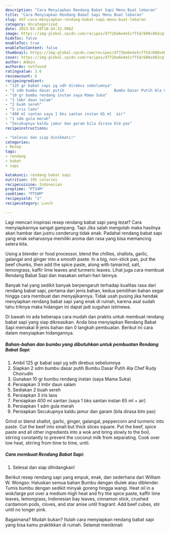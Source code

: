 ```yaml
---
description: "Cara Menyiapkan Rendang Babat Sapi Menu Buat lebaran"
title: "Cara Menyiapkan Rendang Babat Sapi Menu Buat lebaran"
slug: 447-cara-menyiapkan-rendang-babat-sapi-menu-buat-lebaran
category: Uncategorized
date: 2023-03-20T18:44:22.998Z
image: https://img-global.cpcdn.com/recipes/d772be6e4e5cff5d/680x482cq70/rendang-babat-sapi-foto-resep-utama.jpg
hideToc: false
enableToc: true
enableTocContent: false
thumbnail: https://img-global.cpcdn.com/recipes/d772be6e4e5cff5d/680x482cq70/rendang-babat-sapi-foto-resep-utama.jpg
cover: https://img-global.cpcdn.com/recipes/d772be6e4e5cff5d/680x482cq70/rendang-babat-sapi-foto-resep-utama.jpg
author: Admin
authorAv: notfound
ratingvalue: 3.6
reviewcount: 6
recipeingredient:
- "125 gr babat sapi yg sdh direbus sebelumnya"
- "2 sdm bumbu dasar putih                      Bumbu Dasar Putih Ala Chef Rudy Choirudin"
- "10 gr bumbu rendang instan saya Mama Suka"
- "3 lmbr daun salam"
- "2 buah sereh"
- "3 iris laos"
- "400 ml santan saya 1 bks santan instan 65 ml  air"
- "1 sdm gula merah"
- "Secukupnya kaldu jamur dan garam bila dirasa blm pas"
recipeinstructions:

- "Selesai dan siap dinikmati!"
categories:
- Resep
tags:
- rendang
- babat
- sapi

katakunci: rendang babat sapi 
nutrition: 195 calories
recipecuisine: Indonesian
preptime: "PT34M"
cooktime: "PT50M"
recipeyield: "2"
recipecategory: Lunch

---
```



Lagi mencari inspirasi resep rendang babat sapi yang lezat? Cara menyiapkannya sangat gampang. Tapi Jika salah mengolah maka hasilnya akan hambar dan justru cenderung tidak enak. Padahal rendang babat sapi yang enak seharusnya memiliki aroma dan rasa yang bisa memancing selera kita.


Using a blender or food processor, blend the chillies, shallots, garlic, galangal and ginger into a smooth paste. In a big, non-stick pan, put the beef chunks, then add the spice paste, along with tamarind, salt, lemongrass, kaffir lime leaves and turmeric leaves. Lihat juga cara membuat Rendang Babat Sapi dan masakan sehari-hari lainnya.

Banyak hal yang sedikit banyak berpengaruh terhadap kualitas rasa dari rendang babat sapi, pertama dari jenis bahan, kedua pemilihan bahan segar hingga cara membuat dan menyajikannya. Tidak usah pusing jika hendak menyiapkan rendang babat sapi yang enak di rumah, karena asal sudah tahu triknya maka hidangan ini dapat jadi suguhan istimewa.


Di bawah ini ada beberapa cara mudah dan praktis untuk membuat rendang babat sapi yang siap dikreasikan. Anda bisa menyiapkan Rendang Babat Sapi memakai 9 jenis bahan dan 0 langkah pembuatan. Berikut ini cara dalam menyiapkan hidangannya.

<!--inarticleads1-->

##### Bahan-bahan dan bumbu yang dibutuhkan untuk pembuatan Rendang Babat Sapi:

1. Ambil 125 gr babat sapi yg sdh direbus sebelumnya
1. Siapkan 2 sdm bumbu dasar putih                      Bumbu Dasar Putih Ala Chef Rudy Choirudin
1. Gunakan 10 gr bumbu rendang instan (saya Mama Suka)
1. Persiapkan 3 lmbr daun salam
1. Sediakan 2 buah sereh
1. Persiapkan 3 iris laos
1. Persiapkan 400 ml santan (saya 1 bks santan instan 65 ml + air)
1. Persiapkan 1 sdm gula merah
1. Persiapkan Secukupnya kaldu jamur dan garam (bila dirasa blm pas)


Grind or blend shallot, garlic, ginger, galangal, peppercorn and turmeric into paste. Cut the beef into small but thick slices square. Put the beef, spice paste and all other ingredients into a wok and bring slowly to the boil, stirring constantly to prevent the coconut milk from separating. Cook over low heat, stirring from time to time, until. 

<!--inarticleads2-->

##### Cara membuat Rendang Babat Sapi:


1. Selesai dan siap dihidangkan!

Berikut resep rendang sapi yang empuk, enak, dan sederhana dari William W. Wongso: Haluskan semua bahan Bumbu dengan diulek atau diblender. Tumis bumbu dengan sedikit minyak goreng hingga wangi. Heat oil in a wok/large pot over a medium-high heat and fry the spice paste, kaffir lime leaves, lemongrass, Indonesian bay leaves, cinnamon stick, crushed cardamom pods, cloves, and star anise until fragrant. Add beef cubes, stir until no longer pink. 

Bagaimana? Mudah bukan? Itulah cara menyiapkan rendang babat sapi yang bisa kamu praktikkan di rumah. Selamat menikmati
